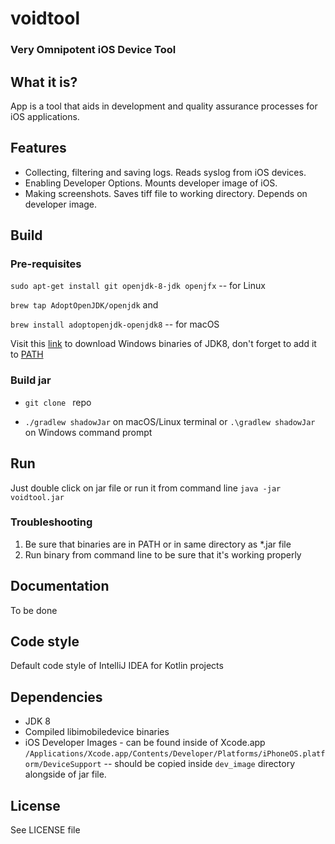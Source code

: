 # voidtool

### Very Omnipotent iOS Device Tool

## What it is?

App is a tool that aids in development and quality assurance processes for iOS applications.

## Features

* Collecting, filtering and saving logs. Reads syslog from iOS devices.
* Enabling Developer Options. Mounts developer image of iOS.
* Making screenshots. Saves tiff file to working directory. Depends on developer image.

## Build

### Pre-requisites

`sudo apt-get install git openjdk-8-jdk openjfx` -- for Linux 

`brew tap AdoptOpenJDK/openjdk` and

`brew install adoptopenjdk-openjdk8` -- for macOS

Visit this [link](https://www.oracle.com/technetwork/java/javase/downloads/jdk8-downloads-2133151.html) to download Windows binaries of JDK8, don't forget to add it to [PATH](https://java.com/en/download/help/path.xml)

### Build jar

* `git clone ` repo

* `./gradlew shadowJar` on macOS/Linux terminal or `.\gradlew shadowJar` on Windows command prompt

## Run

Just double click on jar file or run it from command line `java -jar voidtool.jar`

### Troubleshooting

1. Be sure that binaries are in PATH or in same directory as *.jar file
2. Run binary from command line to be sure that it's working properly

## Documentation

To be done

## Code style

Default code style of IntelliJ IDEA for Kotlin projects

## Dependencies

* JDK 8
* Compiled libimobiledevice binaries
* iOS Developer Images - can be found inside of Xcode.app `/Applications/Xcode.app/Contents/Developer/Platforms/iPhoneOS.platform/DeviceSupport` -- should be copied inside `dev_image` directory alongside of jar file.

## License

See LICENSE file
